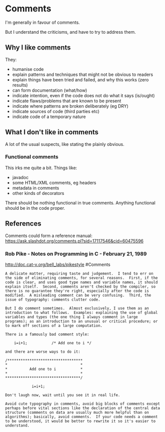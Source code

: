 Comments
========

I'm generally in favour of comments.

But I understand the criticisms, and have to try to address them.


Why I like comments
-------------------

They:

* humanise code
* explain patterns and techniques that might not be obvious to readers
* explain things have been tried and failed, and why this works (zero results)
* can form documentation (what/how)
* indicate intention, even if the code does not do what it says (is/ought)
* indicate flaws/problems that are known to be present
* indicate where patterns are broken deliberately (eg DRY)
* indicate sources of code (third parties etc)
* indicate code of a temporary nature




What I don't like in comments
-----------------------------

A lot of the usual suspects, like stating the plainly obvious.

### Functional comments

This irks me quite a bit.
Things like:

* javadoc
* some HTML/XML comments, eg headers
* metadata in comments
* other kinds of decorators

There should be nothing functional in true comments.
Anything functional should be in the code proper.





References
----------


Comments could form a reference manual:
	https://ask.slashdot.org/comments.pl?sid=17117546&cid=60475596




### Rob Pike - Notes on Programming in C - February 21, 1989

http://doc.cat-v.org/bell_labs/pikestyle	#Comments


	A delicate matter, requiring taste and judgement.  I tend to err on the side of eliminating comments, for several reasons.  First, if the code is clear, and uses good type names and variable names, it should explain itself.  Second, comments aren't checked by the compiler, so there is no guarantee they're right, especially after the code is modified.  A misleading comment can be very confusing.  Third, the issue of typography: comments clutter code.

	But I do comment sometimes.  Almost exclusively, I use them as an introduction to what follows.  Examples: explaining the use of global variables and types (the one thing I always comment in large programs); as an introduction to an unusual or critical procedure; or to mark off sections of a large computation.

	There is a famously bad comment style:

		i=i+1;           /* Add one to i */

	and there are worse ways to do it:

	/**********************************
	*                                 *
	*          Add one to i           *
	*                                 *
	**********************************/

				i=i+1;

	Don't laugh now, wait until you see it in real life.

	Avoid cute typography in comments, avoid big blocks of comments except perhaps before vital sections like the declaration of the central data structure (comments on data are usually much more helpful than on algorithms); basically, avoid comments.  If your code needs a comment to be understood, it would be better to rewrite it so it's easier to understand.

